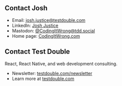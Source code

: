 ## Contact Josh

- Email: josh.justice@testdouble.com
- LinkedIn: [Josh Justice](https://www.linkedin.com/in/jjustice/)
- Mastodon: [@CodingItWrong@tdd.social](https://tdd.social/@CodingItWrong)
- Home page: [CodingItWrong.com](https://codingitwrong.com)

## Contact Test Double

React, React Native, and web development consulting.

- Newsletter: [testdouble.com/newsletter](https://testdouble.com/newsletter)
- Learn more at [testdouble.com](https://testdouble.com/)
